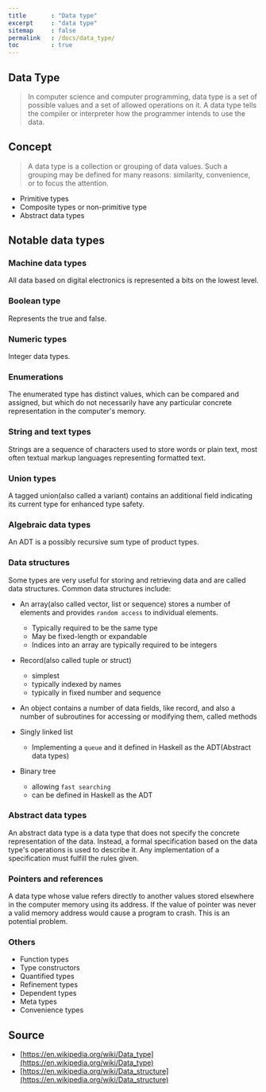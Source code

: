 ```yaml
---
title       : "Data type"
excerpt     : "data type"
sitemap     : false
permalink   : /docs/data_type/
toc         : true
---
```



## Data Type
> In computer science and computer programming, data type is a set of possible values and a set of allowed operations on it. A data type tells the compiler or interpreter how the programmer intends to use the data.


## Concept
> A data type is a collection or grouping of data values. Such a grouping may be defined for many reasons: similarity, convenience, or to focus the attention.

* Primitive types
* Composite types or non-primitive type
* Abstract data types


## Notable data types

### Machine data types

All data based on digital electronics is represented a bits on the lowest level.

### Boolean type

Represents the true and false.

### Numeric types

Integer data types.

### Enumerations

The enumerated type has distinct values, which can be compared and assigned, but which do not necessarily have any particular concrete representation in the computer's memory.

### String and text types

Strings are a sequence of characters used to store words or plain text, most often textual markup languages representing formatted text.

### Union types

A tagged union(also called a variant) contains an additional field indicating its current type for enhanced type safety.

### Algebraic data types

An ADT is a possibly recursive sum type of product types.

### Data structures

Some types are very useful for storing and retrieving data and are called data structures. Common data structures include:

* An array(also called vector, list or sequence) stores a number of elements and provides `random access` to individual elements.
  * Typically required to be the same type
  * May be fixed-length or expandable
  * Indices into an array are typically required to be integers

* Record(also called tuple or struct)
  * simplest
  * typically indexed by names
  * typically in fixed number and sequence

* An object contains a number of data fields, like record, and also a number of subroutines for accessing or modifying them, called methods

* Singly linked list
  * Implementing a `queue` and it defined in Haskell as the ADT(Abstract data types)

* Binary tree
    * allowing `fast searching`
    * can be defined in Haskell as the ADT

### Abstract data types
An abstract data type is a data type that does not specify the concrete representation of the data. Instead, a formal specification based on the data type's operations is used to describe it. Any implementation of a specification must fulfill the rules given.

### Pointers and references

A data type whose value refers directly to another values stored elsewhere in the computer memory using its address. If the value of pointer was never a valid memory address would cause a program to crash. This is an potential problem.


### Others
* Function types
* Type constructors
* Quantified types
* Refinement types
* Dependent types
* Meta types
* Convenience types


## Source
* [https://en.wikipedia.org/wiki/Data_type](https://en.wikipedia.org/wiki/Data_type)
* [https://en.wikipedia.org/wiki/Data_structure](https://en.wikipedia.org/wiki/Data_structure)







